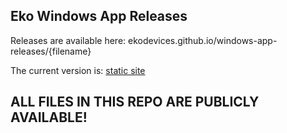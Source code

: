 ## Eko Windows App Releases

Releases are available here: ekodevices.github.io/windows-app-releases/{filename}

The current version is: <a href="https://ekodevices.github.io/windows-app-releases/Eko Windows App Installer v1.4.7.exe">static site</a>

## ALL FILES IN THIS REPO ARE PUBLICLY AVAILABLE!
